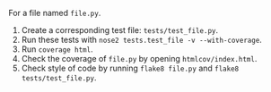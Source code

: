 For a file named `file.py`.
1. Create a corresponding test file: `tests/test_file.py`.
2. Run these tests with `nose2 tests.test_file -v --with-coverage`.
3. Run `coverage html`.
4. Check the coverage of `file.py` by opening `htmlcov/index.html`.
5. Check style of code by running `flake8 file.py` and `flake8 tests/test_file.py`.
